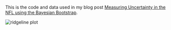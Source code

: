 This is the code and data used in my blog post [Measuring Uncertainty in the NFL using the Bayesian Bootstrap](http://savvastjortjoglou.com/nfl-bayesian-bootstrap.html).

![ridgeline plot](https://imgur.com/a/gFof8p7)